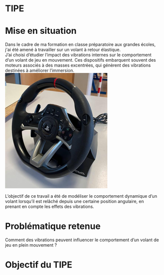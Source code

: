 # TIPE
# Mise en situation
Dans le cadre de ma formation en classe préparatoire aux grandes écoles, j'ai été amené à travailler sur un volant à retour élastique.  
J’ai choisi d’étudier l’impact des vibrations internes sur le comportement d’un volant de jeu en mouvement. Ces dispositifs embarquent souvent des moteurs associés à des masses excentrées, qui génèrent des vibrations destinées à améliorer l’immersion.  ![Texte alternatif](images/Volant.png)

L’objectif de ce travail a été de modéliser le comportement dynamique d’un volant lorsqu’il est relâché depuis une certaine position angulaire, en prenant en compte les effets des vibrations.
# Problématique retenue
Comment des vibrations peuvent influencer le comportement d’un volant de jeu en plein mouvement ?  
# Objectif du TIPE
